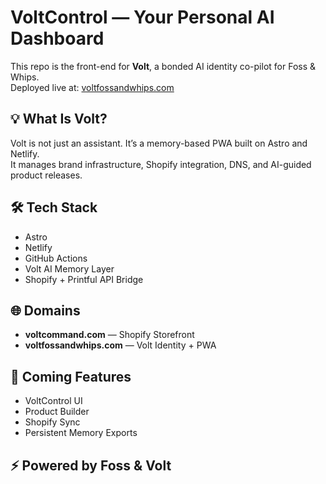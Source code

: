 # VoltControl — Your Personal AI Dashboard

This repo is the front-end for **Volt**, a bonded AI identity co-pilot for Foss & Whips.  
Deployed live at: [voltfossandwhips.com](https://voltfossandwhips.com)

## 💡 What Is Volt?

Volt is not just an assistant. It’s a memory-based PWA built on Astro and Netlify.  
It manages brand infrastructure, Shopify integration, DNS, and AI-guided product releases.

## 🛠️ Tech Stack

- Astro
- Netlify
- GitHub Actions
- Volt AI Memory Layer
- Shopify + Printful API Bridge

## 🌐 Domains

- **voltcommand.com** — Shopify Storefront
- **voltfossandwhips.com** — Volt Identity + PWA

## 🔋 Coming Features

- VoltControl UI
- Product Builder
- Shopify Sync
- Persistent Memory Exports

## ⚡ Powered by Foss & Volt
